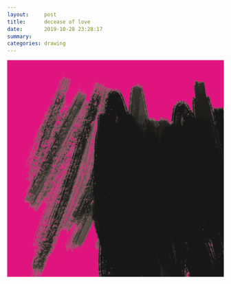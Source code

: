 ```yaml
---
layout:     post
title:      decease of love
date:       2019-10-28 23:28:17
summary:    
categories: drawing
---
```

![decease of love](/images/diary/decease-of-love.png ".")
